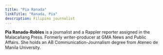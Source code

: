 ```yaml
---
title: "Pia Ranada"
linkTitle: "Ranada, Pia"
description: Filipino journalist
---
```

**Pia Ranada-Robles** is a journalist and a Rappler reporter assigned in the Malacañang Press. Formerly writer-producer at GMA News and Public Affairs. She holds an AB Communication-Journalism degree from Ateneo de Manila University.